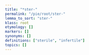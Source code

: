 ```yaml
---
title: "*ster-"
permalink: "/pie/root/ster-"
lemma_to_sort: "ster-"
klass: root
etymology: []
markers: []
synonyms: []
definitions: ["sterile", "infertile"]
topics: []
---
```

